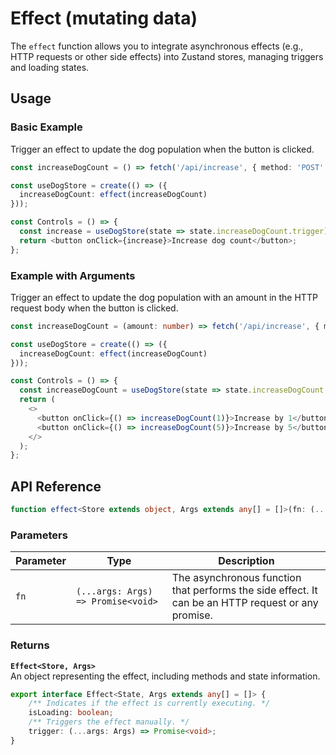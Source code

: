 # Effect (mutating data)

The `effect` function allows you to integrate asynchronous effects (e.g., HTTP requests or other side effects) into Zustand stores, managing triggers and loading states.

## Usage
### Basic Example

Trigger an effect to update the dog population when the button is clicked.

```typescript
const increaseDogCount = () => fetch('/api/increase', { method: 'POST' });

const useDogStore = create(() => ({
  increaseDogCount: effect(increaseDogCount)
}));

const Controls = () => {
  const increase = useDogStore(state => state.increaseDogCount.trigger);
  return <button onClick={increase}>Increase dog count</button>;
};
```

### Example with Arguments

Trigger an effect to update the dog population with an amount in the HTTP request body when the button is clicked.

```typescript
const increaseDogCount = (amount: number) => fetch('/api/increase', { method: 'POST', body: JSON.stringify({amount}) });

const useDogStore = create(() => ({
  increaseDogCount: effect(increaseDogCount)
}));

const Controls = () => {
  const increaseDogCount = useDogStore(state => state.increaseDogCount.trigger);
  return (
    <>
      <button onClick={() => increaseDogCount(1)}>Increase by 1</button>
      <button onClick={() => increaseDogCount(5)}>Increase by 5</button>
    </> 
  );
};
```

## API Reference

```typescript
function effect<Store extends object, Args extends any[] = []>(fn: (...args: Args) => Promise<void>): Effect<Store, Args>;
```

### Parameters

| Parameter | Type | Description |
| --- | --- | --- |
| `fn` | `(...args: Args) => Promise<void>` | The asynchronous function that performs the side effect. It can be an HTTP request or any promise. |


### Returns

**`Effect<Store, Args>`**  
An object representing the effect, including methods and state information.

```typescript
export interface Effect<State, Args extends any[] = []> {
    /** Indicates if the effect is currently executing. */
    isLoading: boolean;
    /** Triggers the effect manually. */
    trigger: (...args: Args) => Promise<void>;
}
```